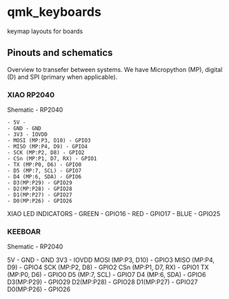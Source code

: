 # qmk_keyboards
keymap layouts for boards


## Pinouts and schematics

Overview to transefer between systems.
We have Micropython (MP), digital (D) and SPI (primary when applicable).

### XIAO RP2040

Shematic - RP2040

    - 5V - 
    - GND - GND 
    - 3V3 - IOVDD
    - MOSI (MP:P3, D10) - GPIO3
    - MISO (MP:P4, D9) - GPIO4
    - SCK (MP:P2, D8) - GPIO2
    - CSn (MP:P1, D7, RX) - GPIO1
    - TX (MP:P0, D6) - GPIO0
    - D5 (MP:7, SCL) - GPIO7
    - D4 (MP:6, SDA) - GPIO6
    - D3(MP:P29) - GPIO29
    - D2(MP:P28) - GPIO28
    - D1(MP:P27) - GPIO27
    - D0(MP:P26) - GPIO26

XIAO LED INDICATORS
    - GREEN - GPIO16
    - RED - GPIO17
    - BLUE - GPIO25

### KEEBOAR

Shematic - RP2040

5V - 
GND - GND 
3V3 - IOVDD
MOSI (MP:P3, D10) - GPIO3
MISO (MP:P4, D9) - GPIO4
SCK (MP:P2, D8) - GPIO2
CSn (MP:P1, D7, RX) - GPIO1
TX (MP:P0, D6) - GPIO0
D5 (MP:7, SCL) - GPIO7
D4 (MP:6, SDA) - GPIO6
D3(MP:P29) - GPIO29
D2(MP:P28) - GPIO28
D1(MP:P27) - GPIO27
D0(MP:P26) - GPIO26